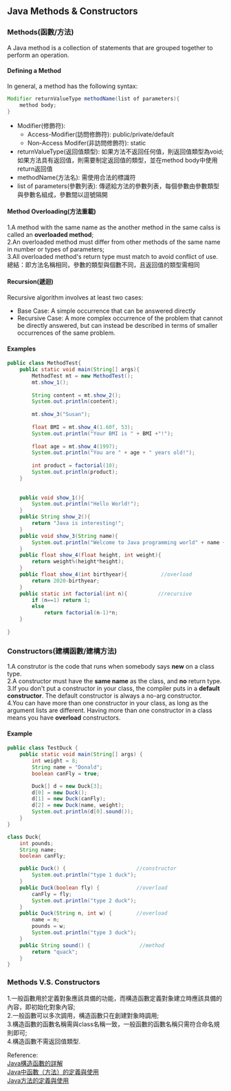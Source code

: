 ## Java Methods & Constructors
### Methods(函數/方法)
A Java method is a collection of statements that are grouped together to perform an operation.

#### Defining a Method
In general, a method has the following syntax:
```java
Modifier returnValueType methodName(list of parameters){
    method body;
}
```
- Modifier(修飾符): 
  - Access-Modifier(訪問修飾符): public/private/default
  - Non-Access Modifer(非訪問修飾符): static
- returnValueType(返回值類型): 如果方法不返回任何值，則返回值類型為void; 如果方法具有返回值，則需要制定返回值的類型，並在method body中使用return返回值
- methodName(方法名): 需使用合法的標識符
- list of parameters(參數列表): 傳遞給方法的參數列表，每個參數由參數類型與參數名組成，參數間以逗號隔開

#### Method Overloading(方法重載)
1.A method with the same name as the another method in the same calss is called an **overloaded method**;<br>
2.An overloaded method must differ from other methods of the same name in number or types of parameters;<br>
3.All overloaded method's return type must match to avoid conflict of use.<br>
總結：即方法名稱相同，參數的類型與個數不同，且返回值的類型需相同

#### Recursion(遞迴)
Recursive algorithm involves at least two cases:
- Base Case: A simple occurrence that can be answered directly
- Recursive Case: A more complex occurrence of the problem that cannot be directly answered, but can instead be described in terms of smaller occurrences of the same problem.

#### Examples
```java
public class MethodTest{
    public static void main(String[] args){
        MethodTest mt = new MethodTest();
        mt.show_1();
        
        String content = mt.show_2();
        System.out.println(content);
        
        mt.show_3("Susan");
        
        float BMI = mt.show_4(1.60f, 53);
        System.out.println("Your BMI is " + BMI +"!");
        
        float age = mt.show_4(1997);
        System.out.println("You are " + age + " years old!");
        
        int product = factorial(10);
        System.out.println(product);
    }
    
    
    public void show_1(){                   
        System.out.println("Hello World!");
    }
    public String show_2(){
        return "Java is interesting!";
    }
    public void show_3(String name){
        System.out.println("Welcome to Java programming world" + name + "!");
    }
    public float show_4(float height, int weight){
        return weight%(height*height);
    }
    public float show_4(int birthyear){           //overload
        return 2020-birthyear;
    }
    public static int factorial(int n){          //recursive
        if (n==1) return 1;
        else
            return factorial(n-1)*n;
    }
   
}
```

### Constructors(建構函數/建構方法)
1.A construtor is the code that runs when somebody says **new** on a class type.<br>
2.A constructor must have the **same name** as the class, and **no** return type.<br>
3.If you don't put a constructor in your class, the compiler puts in a **default constructor**. The default constructor is always a no-arg constructor.<br>
4.You can have more than one constructor in your class, as long as the argument lists are different. Having more than one constructor in a class means you have **overload** constructors.<br>

#### Example

```java
public class TestDuck {
	public static void main(String[] args) {
		int weight = 8;
		String name = "Donald";
		boolean canFly = true;

		Duck[] d = new Duck[3];
		d[0] = new Duck();
		d[1] = new Duck(canFly);
		d[2] = new Duck(name, weight);
		System.out.println(d[0].sound());
	}
}

class Duck{
	int pounds;
	String name;
	boolean canFly;

	public Duck() {                       //constructor
		System.out.println("type 1 duck");
	}
	public Duck(boolean fly) {            //overload
		canFly = fly;
		System.out.println("type 2 duck");
	}
	public Duck(String n, int w) {        //overload
		name = n;
		pounds = w;
		System.out.println("type 3 duck");
	}
	public String sound() {                //method
		return "quack";		
	}
}
```

### Methods  V.S. Constructors
1.一般函數用於定義對象應該具備的功能，而構造函數定義對象建立時應該具備的內容，即初始化對象內容;<br>
2.一般函數可以多次調用，構造函數只在創建對象時調用;<br>
3.構造函數的函數名稱需與class名稱一致，一般函數的函數名稱只需符合命名規則即可;<br>
4.構造函數不需返回值類型.<br>

Reference:<br>
[Java構造函數的詳解](https://blog.csdn.net/qq_33642117/article/details/51909346)<br>
[Java中函數（方法）的定義與使用](https://blog.csdn.net/HoHiuChing/article/details/77480471)<br>
[Java方法的定義與使用](https://blog.csdn.net/mrbacker/article/details/79181869)